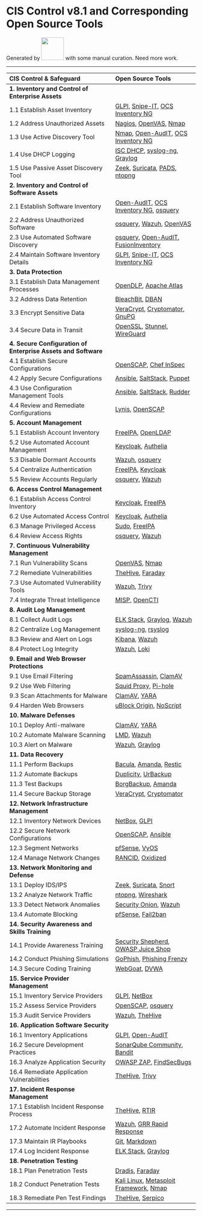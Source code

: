 # CIS Control v8.1 and Corresponding Open Source Tools

Generated by <img src="https://r2cdn.perplexity.ai/pplx-full-logo-primary-dark%402x.png" class="logo" width="60"/> with some manual curation. Need more work.

---
| CIS Control \& Safeguard | Open Source Tools |
| :-- | :-- |
| **1. Inventory and Control of Enterprise Assets** |  |
| 1.1 Establish Asset Inventory | [GLPI](https://glpi-project.org), [Snipe-IT](https://snipeitapp.com), [OCS Inventory NG](https://ocsinventory-ng.org) |
| 1.2 Address Unauthorized Assets | [Nagios](https://www.nagios.org), [OpenVAS](https://www.greenbone.net/en/community-edition/), [Nmap](https://nmap.org) |
| 1.3 Use Active Discovery Tool | [Nmap](https://nmap.org), [Open-AudIT](https://opmantek.com/products/network-management-open-audit/), [OCS Inventory NG](https://ocsinventory-ng.org) |
| 1.4 Use DHCP Logging | [ISC DHCP](https://www.isc.org/dhcp/), [syslog-ng](https://www.syslog-ng.com/), [Graylog](https://www.graylog.org) |
| 1.5 Use Passive Asset Discovery Tool | [Zeek](https://zeek.org), [Suricata](https://suricata.io), [PADS](https://github.com/gamelinux/pads), [ntopng](https://www.ntop.org/products/traffic-analysis/ntop/) |
| **2. Inventory and Control of Software Assets** |  |
| 2.1 Establish Software Inventory | [Open-AudIT](https://opmantek.com/products/network-management-open-audit/), [OCS Inventory NG](https://ocsinventory-ng.org), [osquery](https://osquery.io) |
| 2.2 Address Unauthorized Software | [osquery](https://osquery.io), [Wazuh](https://wazuh.com), [OpenVAS](https://www.greenbone.net/en/community-edition/) |
| 2.3 Use Automated Software Discovery | [osquery](https://osquery.io), [Open-AudIT](https://opmantek.com/products/network-management-open-audit/), [FusionInventory](https://fusioninventory.org) |
| 2.4 Maintain Software Inventory Details | [GLPI](https://glpi-project.org), [Snipe-IT](https://snipeitapp.com), [OCS Inventory NG](https://ocsinventory-ng.org) |
| **3. Data Protection** |  |
| 3.1 Establish Data Management Processes | [OpenDLP](https://github.com/mandatoryprogrammer/OpenDLP), [Apache Atlas](https://atlas.apache.org) |
| 3.2 Address Data Retention | [BleachBit](https://www.bleachbit.org), [DBAN](https://dban.org) |
| 3.3 Encrypt Sensitive Data | [VeraCrypt](https://www.veracrypt.fr), [Cryptomator](https://cryptomator.org), [GnuPG](https://gnupg.org) |
| 3.4 Secure Data in Transit | [OpenSSL](https://www.openssl.org), [Stunnel](https://www.stunnel.org), [WireGuard](https://www.wireguard.com) |
| **4. Secure Configuration of Enterprise Assets and Software** |  |
| 4.1 Establish Secure Configurations | [OpenSCAP](https://www.open-scap.org), [Chef InSpec](https://www.chef.io/products/chef-inspec) |
| 4.2 Apply Secure Configurations | [Ansible](https://www.ansible.com), [SaltStack](https://saltproject.io), [Puppet](https://puppet.com) |
| 4.3 Use Configuration Management Tools | [Ansible](https://www.ansible.com), [SaltStack](https://saltproject.io), [Rudder](https://www.rudder.io) |
| 4.4 Review and Remediate Configurations | [Lynis](https://cisofy.com/lynis/), [OpenSCAP](https://www.open-scap.org) |
| **5. Account Management** |  |
| 5.1 Establish Account Inventory | [FreeIPA](https://www.freeipa.org), [OpenLDAP](https://www.openldap.org) |
| 5.2 Use Automated Account Management | [Keycloak](https://www.keycloak.org), [Authelia](https://www.authelia.com) |
| 5.3 Disable Dormant Accounts | [Wazuh](https://wazuh.com), [osquery](https://osquery.io) |
| 5.4 Centralize Authentication | [FreeIPA](https://www.freeipa.org), [Keycloak](https://www.keycloak.org) |
| 5.5 Review Accounts Regularly | [osquery](https://osquery.io), [Wazuh](https://wazuh.com) |
| **6. Access Control Management** |  |
| 6.1 Establish Access Control Inventory | [Keycloak](https://www.keycloak.org), [FreeIPA](https://www.freeipa.org) |
| 6.2 Use Automated Access Control | [Keycloak](https://www.keycloak.org), [Authelia](https://www.authelia.com) |
| 6.3 Manage Privileged Access | [Sudo](https://www.sudo.ws), [FreeIPA](https://www.freeipa.org) |
| 6.4 Review Access Rights | [osquery](https://osquery.io), [Wazuh](https://wazuh.com) |
| **7. Continuous Vulnerability Management** |  |
| 7.1 Run Vulnerability Scans | [OpenVAS](https://www.greenbone.net/en/community-edition/), [Nmap](https://nmap.org) |
| 7.2 Remediate Vulnerabilities | [TheHive](https://thehive-project.org), [Faraday](https://www.faradaysec.com) |
| 7.3 Use Automated Vulnerability Tools | [Wazuh](https://wazuh.com), [Trivy](https://aquasecurity.github.io/trivy/) |
| 7.4 Integrate Threat Intelligence | [MISP](https://www.misp-project.org), [OpenCTI](https://www.opencti.io) |
| **8. Audit Log Management** |  |
| 8.1 Collect Audit Logs | [ELK Stack](https://www.elastic.co/elastic-stack/), [Graylog](https://www.graylog.org), [Wazuh](https://wazuh.com) |
| 8.2 Centralize Log Management | [syslog-ng](https://www.syslog-ng.com/), [rsyslog](https://www.rsyslog.com) |
| 8.3 Review and Alert on Logs | [Kibana](https://www.elastic.co/kibana/), [Wazuh](https://wazuh.com) |
| 8.4 Protect Log Integrity | [Wazuh](https://wazuh.com), [Loki](https://grafana.com/oss/loki/) |
| **9. Email and Web Browser Protections** |  |
| 9.1 Use Email Filtering | [SpamAssassin](https://spamassassin.apache.org), [ClamAV](https://www.clamav.net) |
| 9.2 Use Web Filtering | [Squid Proxy](http://www.squid-cache.org), [Pi-hole](https://pi-hole.net) |
| 9.3 Scan Attachments for Malware | [ClamAV](https://www.clamav.net), [YARA](https://yara.readthedocs.io/en/stable/) |
| 9.4 Harden Web Browsers | [uBlock Origin](https://github.com/gorhill/uBlock), [NoScript](https://noscript.net) |
| **10. Malware Defenses** |  |
| 10.1 Deploy Anti-malware | [ClamAV](https://www.clamav.net), [YARA](https://yara.readthedocs.io/en/stable/) |
| 10.2 Automate Malware Scanning | [LMD](https://www.rfxn.com/projects/linux-malware-detect/), [Wazuh](https://wazuh.com) |
| 10.3 Alert on Malware | [Wazuh](https://wazuh.com), [Graylog](https://www.graylog.org) |
| **11. Data Recovery** |  |
| 11.1 Perform Backups | [Bacula](https://www.bacula.org), [Amanda](http://www.amanda.org), [Restic](https://restic.net) |
| 11.2 Automate Backups | [Duplicity](http://duplicity.nongnu.org), [UrBackup](https://www.urbackup.org) |
| 11.3 Test Backups | [BorgBackup](https://www.borgbackup.org), [Amanda](http://www.amanda.org) |
| 11.4 Secure Backup Storage | [VeraCrypt](https://www.veracrypt.fr), [Cryptomator](https://cryptomator.org) |
| **12. Network Infrastructure Management** |  |
| 12.1 Inventory Network Devices | [NetBox](https://netbox.dev), [GLPI](https://glpi-project.org) |
| 12.2 Secure Network Configurations | [OpenSCAP](https://www.open-scap.org), [Ansible](https://www.ansible.com) |
| 12.3 Segment Networks | [pfSense](https://www.pfsense.org), [VyOS](https://vyos.io) |
| 12.4 Manage Network Changes | [RANCID](http://www.shrubbery.net/rancid/), [Oxidized](https://github.com/ytti/oxidized) |
| **13. Network Monitoring and Defense** |  |
| 13.1 Deploy IDS/IPS | [Zeek](https://zeek.org), [Suricata](https://suricata.io), [Snort](https://www.snort.org) |
| 13.2 Analyze Network Traffic | [ntopng](https://www.ntop.org/products/traffic-analysis/ntop/), [Wireshark](https://www.wireshark.org) |
| 13.3 Detect Network Anomalies | [Security Onion](https://securityonion.net), [Wazuh](https://wazuh.com) |
| 13.4 Automate Blocking | [pfSense](https://www.pfsense.org), [Fail2ban](https://www.fail2ban.org) |
| **14. Security Awareness and Skills Training** |  |
| 14.1 Provide Awareness Training | [Security Shepherd](https://owasp.org/www-project-security-shepherd/), [OWASP Juice Shop](https://owasp.org/www-project-juice-shop/) |
| 14.2 Conduct Phishing Simulations | [GoPhish](https://getgophish.com), [Phishing Frenzy](https://github.com/pentestgeek/phishing-frenzy) |
| 14.3 Secure Coding Training | [WebGoat](https://owasp.org/www-project-webgoat/), [DVWA](http://www.dvwa.co.uk) |
| **15. Service Provider Management** |  |
| 15.1 Inventory Service Providers | [GLPI](https://glpi-project.org), [NetBox](https://netbox.dev) |
| 15.2 Assess Service Providers | [OpenSCAP](https://www.open-scap.org), [osquery](https://osquery.io) |
| 15.3 Audit Service Providers | [Wazuh](https://wazuh.com), [TheHive](https://thehive-project.org) |
| **16. Application Software Security** |  |
| 16.1 Inventory Applications | [GLPI](https://glpi-project.org), [Open-AudIT](https://opmantek.com/products/network-management-open-audit/) |
| 16.2 Secure Development Practices | [SonarQube Community](https://www.sonarqube.org), [Bandit](https://bandit.readthedocs.io/en/latest/) |
| 16.3 Analyze Application Security | [OWASP ZAP](https://www.zaproxy.org), [FindSecBugs](https://find-sec-bugs.github.io) |
| 16.4 Remediate Application Vulnerabilities | [TheHive](https://thehive-project.org), [Trivy](https://aquasecurity.github.io/trivy/) |
| **17. Incident Response Management** |  |
| 17.1 Establish Incident Response Process | [TheHive](https://thehive-project.org), [RTIR](https://bestpractical.com/rtir) |
| 17.2 Automate Incident Response | [Wazuh](https://wazuh.com), [GRR Rapid Response](https://github.com/google/grr) |
| 17.3 Maintain IR Playbooks | [Git](https://git-scm.com), [Markdown](https://daringfireball.net/projects/markdown/) |
| 17.4 Log Incident Response | [ELK Stack](https://www.elastic.co/elastic-stack/), [Graylog](https://www.graylog.org) |
| **18. Penetration Testing** |  |
| 18.1 Plan Penetration Tests | [Dradis](https://dradisframework.com), [Faraday](https://www.faradaysec.com) |
| 18.2 Conduct Penetration Tests | [Kali Linux](https://www.kali.org), [Metasploit Framework](https://www.metasploit.com), [Nmap](https://nmap.org) |
| 18.3 Remediate Pen Test Findings | [TheHive](https://thehive-project.org), [Serpico](https://github.com/SerpicoProject/Serpico) |
---
